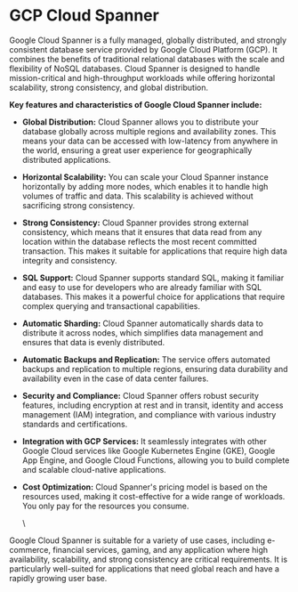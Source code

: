 # GCP Cloud Spanner

Google Cloud Spanner is a fully managed, globally distributed, and strongly consistent database service provided by Google Cloud Platform (GCP). It combines the benefits of traditional relational databases with the scale and flexibility of NoSQL databases. Cloud Spanner is designed to handle mission-critical and high-throughput workloads while offering horizontal scalability, strong consistency, and global distribution.



**Key features and characteristics of Google Cloud Spanner include:**


* **Global Distribution:** Cloud Spanner allows you to distribute your database globally across multiple regions and availability zones. This means your data can be accessed with low-latency from anywhere in the world, ensuring a great user experience for geographically distributed applications.
* **Horizontal Scalability:** You can scale your Cloud Spanner instance horizontally by adding more nodes, which enables it to handle high volumes of traffic and data. This scalability is achieved without sacrificing strong consistency.
* **Strong Consistency:** Cloud Spanner provides strong external consistency, which means that it ensures that data read from any location within the database reflects the most recent committed transaction. This makes it suitable for applications that require high data integrity and consistency.
* **SQL Support:** Cloud Spanner supports standard SQL, making it familiar and easy to use for developers who are already familiar with SQL databases. This makes it a powerful choice for applications that require complex querying and transactional capabilities.
* **Automatic Sharding:** Cloud Spanner automatically shards data to distribute it across nodes, which simplifies data management and ensures that data is evenly distributed.
* **Automatic Backups and Replication:** The service offers automated backups and replication to multiple regions, ensuring data durability and availability even in the case of data center failures.
* **Security and Compliance:** Cloud Spanner offers robust security features, including encryption at rest and in transit, identity and access management (IAM) integration, and compliance with various industry standards and certifications.
* **Integration with GCP Services:** It seamlessly integrates with other Google Cloud services like Google Kubernetes Engine (GKE), Google App Engine, and Google Cloud Functions, allowing you to build complete and scalable cloud-native applications.
* **Cost Optimization:** Cloud Spanner's pricing model is based on the resources used, making it cost-effective for a wide range of workloads. You only pay for the resources you consume.

  \

Google Cloud Spanner is suitable for a variety of use cases, including e-commerce, financial services, gaming, and any application where high availability, scalability, and strong consistency are critical requirements. It is particularly well-suited for applications that need global reach and have a rapidly growing user base.


